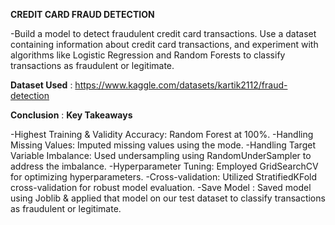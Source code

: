 
**CREDIT CARD FRAUD DETECTION**

-Build a model to detect fraudulent credit card transactions. Use a dataset
containing information about credit card transactions, and experiment with
algorithms like Logistic Regression and Random Forests to classify
transactions as fraudulent or legitimate.

**Dataset Used** :  https://www.kaggle.com/datasets/kartik2112/fraud-detection

**Conclusion** : **Key Takeaways**

-Highest Training & Validity Accuracy: Random Forest at 100%.
-Handling Missing Values: Imputed missing values using the mode.
-Handling Target Variable Imbalance: Used undersampling using RandomUnderSampler to address the imbalance.
-Hyperparameter Tuning: Employed GridSearchCV for optimizing hyperparameters.
-Cross-validation: Utilized StratifiedKFold cross-validation for robust model evaluation.
-Save Model : Saved model using Joblib & applied that model on our test dataset to classify transactions as fraudulent or legitimate.
